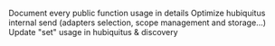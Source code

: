 Document every public function usage in details
Optimize hubiquitus internal send (adapters selection, scope management and storage...)
Update "set" usage in hubiquitus & discovery
